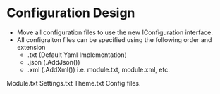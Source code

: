 # Configuration Design

* Move all configuration files to use the new IConfiguration interface.
* All configraiton files can be specified using the following order and extension
  * .txt (Default Yaml Implementation)
  * .json (.AddJson())
  * .xml (.AddXml())
  i.e. module.txt, module.xml, etc.

Module.txt
Settings.txt
Theme.txt
Config files.